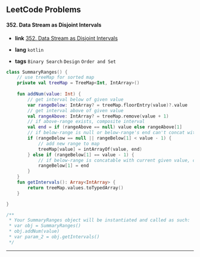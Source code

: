 ## LeetCode Problems



#### 352. Data Stream as Disjoint Intervals

- **link**  [352. Data Stream as Disjoint Intervals](https://leetcode.com/problems/data-stream-as-disjoint-intervals/description/)

- **lang**  `kotlin` 
- **tags**  `Binary Search`  `Design` `Order and Set`

```kotlin
class SummaryRanges() {
    // use treeMap for sorted map
    private val treeMap = TreeMap<Int, IntArray>()
    
    fun addNum(value: Int) {
        // get interval below of given value 
        var rangeBelow: IntArray? = treeMap.floorEntry(value)?.value
        // get interval above of given value
        val rangeAbove: IntArray? = treeMap.remove(value + 1)
        // if above-range exists, composite interval
        val end = if (rangeAbove == null) value else rangeAbove[1]
        // if below-range is null or below-range's end can't concat with current value
        if (rangeBelow == null || rangeBelow[1] < value - 1) {
            // add new range to map
            treeMap[value] = intArrayOf(value, end)
        } else if (rangeBelow[1] == value - 1) {
            // if below-range is concatable with current given value, concat to origin
            rangeBelow[1] = end
        }
    }
    fun getIntervals(): Array<IntArray> {
        return treeMap.values.toTypedArray()
    }

}

/**
 * Your SummaryRanges object will be instantiated and called as such:
 * var obj = SummaryRanges()
 * obj.addNum(value)
 * var param_2 = obj.getIntervals()
 */
```

---

